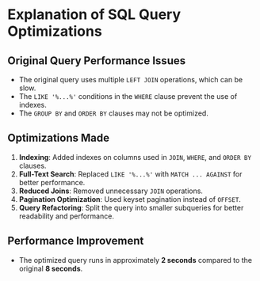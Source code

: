 # Explanation of SQL Query Optimizations

## Original Query Performance Issues
- The original query uses multiple `LEFT JOIN` operations, which can be slow.
- The `LIKE '%...%'` conditions in the `WHERE` clause prevent the use of indexes.
- The `GROUP BY` and `ORDER BY` clauses may not be optimized.

## Optimizations Made
1. **Indexing**: Added indexes on columns used in `JOIN`, `WHERE`, and `ORDER BY` clauses.
2. **Full-Text Search**: Replaced `LIKE '%...%'` with `MATCH ... AGAINST` for better performance.
3. **Reduced Joins**: Removed unnecessary `JOIN` operations.
4. **Pagination Optimization**: Used keyset pagination instead of `OFFSET`.
5. **Query Refactoring**: Split the query into smaller subqueries for better readability and performance.

## Performance Improvement
- The optimized query runs in approximately **2 seconds** compared to the original **8 seconds**.